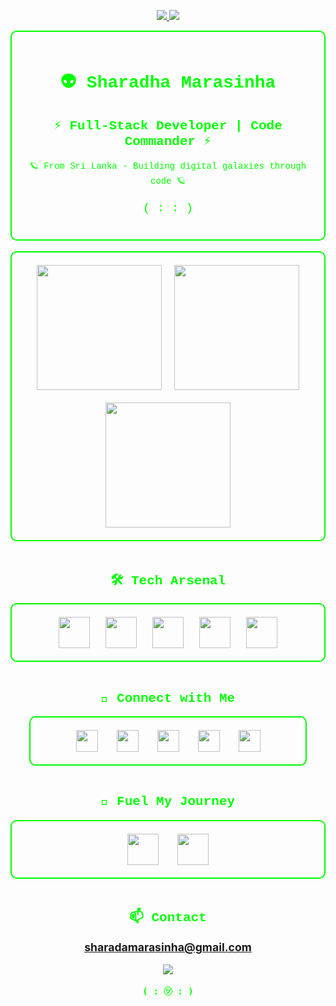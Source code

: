 <!-- BADGES -->
<p align="center">
  <a href="https://user-badge.committers.top/sri_lanka/sharada-marasinha">
    <img src="https://user-badge.committers.top/sri_lanka/sharada-marasinha.svg" />
  </a>
  <a href="https://www.linkedin.com/in/sharada-marasinha/">
    <img src="https://img.shields.io/badge/LinkedIn-Profile-00ff00?logo=linkedin&style=flat" />
  </a>
</p>

<!-- HEADER -->
<div align="center" style="color:#00ff00; font-family:'Courier New', monospace; border: 2px solid #00ff00; padding: 20px; border-radius: 10px; max-width: 700px; margin: auto;">
  <h1>👽 Sharadha Marasinha</h1>
  <h2>⚡ Full-Stack Developer | Code Commander ⚡</h2>
  <p>🪐 From Sri Lanka - Building digital galaxies through code 🪐</p>
  <p style="font-size: 1.2rem;">( : : )</p>
</div>

<br/>

<!-- GITHUB STATS -->
<div style="display: flex; justify-content: center; flex-wrap: wrap; gap: 20px; border: 2px solid #00ff00; padding: 20px; border-radius: 10px; max-width: 900px; margin: auto;">
  <img src="https://github-readme-streak-stats.herokuapp.com/?user=sharada-marasinha&theme=algolia&hide_border=true" height="200" />
  <img src="https://github-readme-stats.vercel.app/api?username=sharada-marasinha&show_icons=true&count_private=true&theme=algolia&hide_border=true" height="200" />
  <img src="https://github-readme-stats.vercel.app/api/top-langs?username=sharada-marasinha&langs_count=10&layout=compact&theme=algolia&hide_border=true" height="200" />
</div>

<br/>

<!-- TECH STACK -->
<h2 align="center" style="color:#00ff00; font-family: 'Courier New', monospace;">🛠 Tech Arsenal</h2>
<div align="center" style="display: flex; justify-content: center; flex-wrap: wrap; gap: 25px; border: 2px solid #00ff00; border-radius: 10px; padding: 20px; max-width: 700px; margin: auto;">
  <img src="https://cdn.jsdelivr.net/gh/devicons/devicon/icons/java/java-original.svg" height="50"/>
  <img src="https://cdn.jsdelivr.net/gh/devicons/devicon/icons/spring/spring-original.svg" height="50"/>
  <img src="https://cdn.jsdelivr.net/gh/devicons/devicon/icons/angularjs/angularjs-original.svg" height="50"/>
  <img src="https://cdn.jsdelivr.net/gh/devicons/devicon/icons/mysql/mysql-original.svg" height="50"/>
  <img src="https://cdn.jsdelivr.net/gh/devicons/devicon/icons/javascript/javascript-original.svg" height="50"/>
</div>

<br/>

<!-- SOCIAL LINKS -->
<h2 align="center" style="color:#00ff00; font-family:'Courier New', monospace;">🌌 Connect with Me</h2>
<div align="center" style="display: flex; justify-content: center; gap: 30px; border: 2px solid #00ff00; padding: 20px; border-radius: 10px; max-width: 400px; margin: auto;">
  <a href="https://twitter.com/sharadamarasin2"><img src="https://img.icons8.com/fluency/48/twitter.png" width="35"/></a>
  <a href="https://linkedin.com/in/sharada-marasinha"><img src="https://img.icons8.com/color/48/linkedin.png" width="35"/></a>
  <a href="https://stackoverflow.com/users/15007148"><img src="https://img.icons8.com/color/48/stackoverflow.png" width="35"/></a>
  <a href="https://fb.com/sharada.marasinha"><img src="https://img.icons8.com/fluency/48/facebook.png" width="35"/></a>
  <a href="https://instagram.com/sharadamarasinha"><img src="https://img.icons8.com/fluency/48/instagram-new.png" width="35"/></a>
</div>

<br/>

<!-- SUPPORT -->
<h2 align="center" style="color:#00ff00; font-family: 'Courier New', monospace;">💚 Fuel My Journey</h2>
<div align="center" style="display: flex; justify-content: center; gap: 30px; border: 2px solid #00ff00; padding: 20px; border-radius: 10px; max-width: 500px; margin: auto;">
  <a href="https://www.buymeacoffee.com/sharadamarG">
    <img src="https://cdn.buymeacoffee.com/buttons/v2/default-yellow.png" height="50" />
  </a>
  <a href="https://ko-fi.com/sharadamarasinha">
    <img src="https://cdn.ko-fi.com/cdn/kofi3.png?v=3" height="50" />
  </a>
</div>

<br/>

<!-- CONTACT -->
<h2 align="center" style="color:#00ff00; font-family: 'Courier New', monospace;">📫 Contact</h2>
<p align="center" style="color:#00ff00; font-size: 1.1rem;"><strong><a href="mailto:sharadamarasinha@gmail.com">sharadamarasinha@gmail.com</a></strong></p>

<!-- FOOTER -->
<p align="center" style="color: #00ff00; font-family: monospace;">
  <img src="https://komarev.com/ghpvc/?username=sharada-marasinha" />
  <br/><br/>
  <strong>( : ㋡ : )</strong>
</p>
